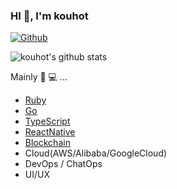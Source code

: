### HI 👋, I'm kouhot

[![Github](https://img.shields.io/github/followers/kouhot?label=Follow&style=social)](https://github.com/kouhot)

![kouhot's github stats](https://github-readme-stats.vercel.app/api?username=kouhot&show_icons=true&count_private=true&line_height=20&theme=radical)



Mainly 💙 💻 ...

* [Ruby](https://www.ruby-lang.org/)
* [Go](https://golang.org)
* [TypeScript](https://www.typescriptlang.org/)
* [ReactNative](https://reactnative.dev/)
* [Blockchain](https://ethereum.org/)
* Cloud(AWS/Alibaba/GoogleCloud)
* DevOps / ChatOps
* UI/UX
